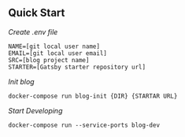 ## Quick Start
*Create .env file*

```.env
NAME=[git local user name]
EMAIL=[git local user email]
SRC=[blog project name]
STARTER=[Gatsby starter repository url]
```

*Init blog*

```
docker-compose run blog-init {DIR} {STARTAR URL} 
```

*Start Developing*
```
docker-compose run --service-ports blog-dev   
```

